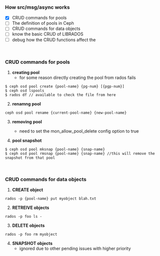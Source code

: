### How src/msg/async works
  - [x] CRUD commands for pools
  - [ ] The definition of pools in Ceph
  - [ ] CRUD commands for data objects  
  - [ ] know the basic CRUD of LIBRADOS
  - [ ] debug how the CRUD functions affect the  

<br>

### CRUD commands for pools
  1. **creating pool**
      - for some reason directly creating the pool from rados fails

```
$ ceph osd pool create {pool-name} {pg-num} [{pgp-num}]
$ ceph osd lspools
$ rados df // available to check the file from here
```

  2. **renamng pool**
```
ceph osd pool rename {current-pool-name} {new-pool-name}
```

  3. **removing pool**
      - need to set the mon_allow_pool_delete config option to true


  4. **pool snapshot**
```
$ ceph osd pool mksnap {pool-name} {snap-name}
$ ceph osd pool rmsnap {pool-name} {snap-name} //this will remove the snapshot from that pool
```


<br>


### CRUD commands for data objects  

  1. **CREATE object**

```
rados -p {pool-name} put myobject blah.txt
```
  2. **RETREIVE objects**
```
rados -p foo ls -
```
  3. **DELETE objects**
```
rados -p foo rm myobject
```
  4. **SNAPSHOT objects**
      - ignored due to other pending issues with higher priority
